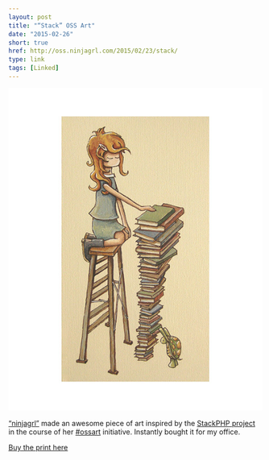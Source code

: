 ```yaml
---
layout: post
title: "“Stack” OSS Art"
date: "2015-02-26"
short: true
href: http://oss.ninjagrl.com/2015/02/23/stack/
type: link
tags: [Linked]
---
```


![Stack OSS Art](/images/posts/stack-oss-art/stack-11x14.jpg)

[“ninjagrl”](http://ninjagrl.com) made an awesome piece of art inspired by the [StackPHP project](http://stackphp.com)
in the course of her [#ossart][] initiative. Instantly bought it for my office.

[Buy the print here](http://ninjagrl.com/shop/products/stack/)

[#ossart]: http://oss.ninjagrl.com/
